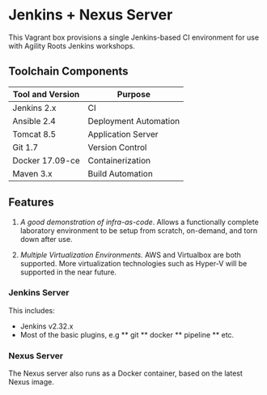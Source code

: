 # Jenkins + Nexus Server

This Vagrant box provisions a single Jenkins-based CI environment for use with Agility Roots Jenkins workshops.

## Toolchain Components

|Tool and Version |Purpose|
|----|-------|
|Jenkins 2.x | CI |
| Ansible 2.4 | Deployment Automation |
| Tomcat 8.5 | Application Server |
| Git 1.7 | Version Control |
| Docker 17.09-ce | Containerization |
| Maven 3.x | Build Automation |

## Features

1. *A good demonstration of infra-as-code*. Allows a functionally complete laboratory environment to be setup from scratch, on-demand, and torn down after use.

1. *Multiple Virtualization Environments.* AWS and Virtualbox are both supported. More virtualization technologies such as Hyper-V will be supported in the near future.

### Jenkins Server

This includes:
* Jenkins v2.32.x
* Most of the basic plugins, e.g
** git
** docker
** pipeline
** etc.

### Nexus Server

The Nexus server also runs as a Docker container, based on the latest Nexus image.
